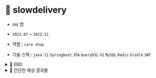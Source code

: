 # 🛵 slowdelivery

- ios 앱

- `2022.07` ~ `2022.11`  

- 역할 : `core shop` 

- 기술 스택  : `java 11` `Springboot` `JPA` `QueryDSL` `h2` `MySQL` `Redis` `Gradle` `JWT`


<details>
<summary>📑 ERD </summary>
<div markdown="1">       

<img width="1376" alt="image" src="https://user-images.githubusercontent.com/71878202/187120353-2005cdf4-6f61-4d2f-8fee-c4b1f2924133.png">
 
</div>
</details>

<details>
<summary>📱 간단한 예상 결과물</summary>
<div markdown="1">       

<img width="214" alt="image" src="https://user-images.githubusercontent.com/71878202/192718255-a456c816-afc1-4adb-a590-a81a4fd24481.png">
<img width="214" alt="image" src="https://user-images.githubusercontent.com/71878202/192718412-b33f0fa2-e0ad-4fd1-ba3b-0092a2cc1d75.png">
<img width="214" alt="image" src="https://user-images.githubusercontent.com/71878202/192717524-3d3ff2be-99d1-40d3-ad0e-18bfaa1a1695.png">
<img width="214" alt="image" src="https://user-images.githubusercontent.com/71878202/192717692-8917d72d-41d3-48bd-982e-980f7961a91d.png">
<img width="214" alt="image" src="https://user-images.githubusercontent.com/71878202/192717760-8e8abe46-68a4-4641-b035-81812fdebb6a.png">
<img width="214" alt="image" src="https://user-images.githubusercontent.com/71878202/192717891-710918f1-8d1e-47f9-8b01-3077b2dedc1a.png">



 
</div>
</details>
